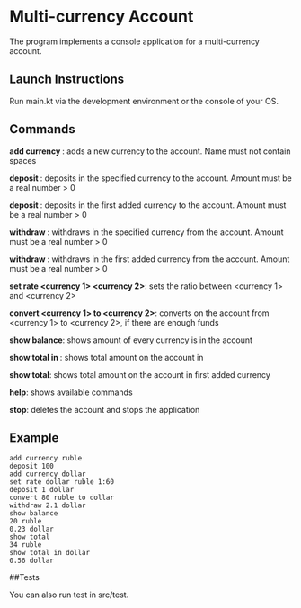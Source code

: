 # Multi-currency Account

The program implements a console application for a multi-currency account.

## Launch Instructions

Run main.kt via the development environment or the console of your OS.

## Commands
**add currency <currency>**: adds a new currency to the account. Name must not contain spaces

**deposit <amount> <currency>**: deposits <amount> in the specified currency to the account. Amount must be a real number > 0

**deposit <amount>**: deposits <amount> in the first added currency to the account. Amount must be a real number > 0

**withdraw <amount> <currency>**: withdraws <amount> in the specified currency from the account. Amount must be a real number > 0

**withdraw <amount>**: withdraws <amount> in the first added currency from the account. Amount must be a real number > 0

**set rate <currency 1> <currency 2>**: sets the ratio between <currency 1> and <currency 2>

**convert <amount> <currency 1> to <currency 2>**: converts <amount> on the account from <currency 1> to <currency 2>, if there are enough funds

**show balance**: shows amount of every currency is in the account

**show total in <currency>**: shows total amount on the account in <currency>

**show total**: shows total amount on the account in first added currency

**help**: shows available commands

**stop**: deletes the account and stops the application
## Example
```
add currency ruble
deposit 100
add currency dollar
set rate dollar ruble 1:60
deposit 1 dollar
convert 80 ruble to dollar
withdraw 2.1 dollar
show balance
20 ruble
0.23 dollar
show total
34 ruble
show total in dollar
0.56 dollar
```
##Tests

You can also run test in src/test.